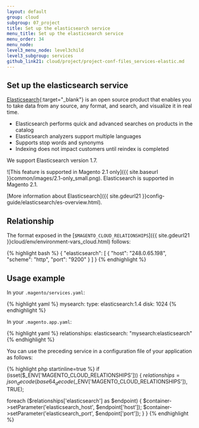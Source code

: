 ```yaml
---
layout: default
group: cloud
subgroup: 07_project
title: Set up the elasticsearch service
menu_title: Set up the elasticsearch service
menu_order: 34
menu_node: 
level3_menu_node: level3child
level3_subgroup: services
github_link21: cloud/project/project-conf-files_services-elastic.md
---
```


## Set up the elasticsearch service
[Elasticsearch](https://www.elastic.co){:target="_blank"} is an open source product that enables you to take data from any source, any format, and search, and visualize it in real time.

*   Elasticsearch performs quick and advanced searches on products in the catalog
*   Elasticsearch analyzers support multiple languages
*   Supports stop words and synonyms
*   Indexing does not impact customers until reindex is completed

We support Elasticsearch version 1.7.

![This feature is supported in Magento 2.1 only]({{ site.baseurl }}common/images/2.1-only_small.png). Elasticsearch is supported in Magento 2.1.

[More information about Elasticsearch]({{ site.gdeurl21 }}config-guide/elasticsearch/es-overview.html).

## Relationship
The format exposed in the [`$MAGENTO_CLOUD_RELATIONSHIPS`]({{ site.gdeurl21 }}cloud/env/environment-vars_cloud.html) follows:

{% highlight bash %}
{
    "elasticsearch": [
        {
            "host": "248.0.65.198",
            "scheme": "http",
            "port": "9200"
        }
    ]
}
{% endhighlight %}

## Usage example
In your `.magento/services.yaml`:

{% highlight yaml %}
mysearch:
    type: elasticsearch:1.4
    disk: 1024
{% endhighlight %}

In your `.magento.app.yaml`:

{% highlight yaml %}
relationships:
    elasticsearch: "mysearch:elasticsearch"
{% endhighlight %}

You can use the preceding service in a configuration file of your application as follows:

{% highlight php startinline=true %}
if (isset($_ENV['MAGENTO_CLOUD_RELATIONSHIPS'])) {
  $relationships = json_decode(base64_decode($_ENV['MAGENTO_CLOUD_RELATIONSHIPS']), TRUE);

  foreach ($relationships['elasticsearch'] as $endpoint) {
    $container->setParameter('elasticsearch_host', $endpoint['host']);
    $container->setParameter('elasticsearch_port', $endpoint['port']);
  }
}
{% endhighlight %}

